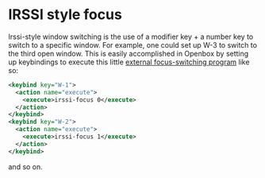 # IRSSI style focus

Irssi-style window switching is the use of a modifier key + a number key
to switch to a specific window. For example, one could set up W-3 to
switch to the third open window. This is easily accomplished in Openbox
by setting up keybindings to execute this little
[external focus-switching program](https://icculus.org/openbox/tools/irssi-focus.c)
like so:

```xml
<keybind key="W-1">
  <action name="execute">
    <execute>irssi-focus 0</execute>
  </action>
</keybind>
<keybind key="W-2">
  <action name="execute">
    <execute>irssi-focus 1</execute>
  </action>
</keybind>
```

and so on.
